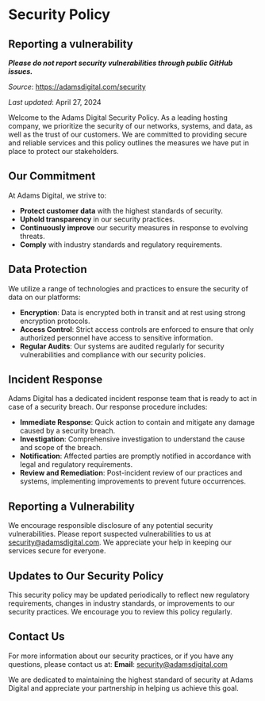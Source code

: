 # Security Policy

## Reporting a vulnerability

***Please do not report security vulnerabilities through public GitHub issues.***

_Source_: <https://adamsdigital.com/security>

_Last updated_: April 27, 2024

Welcome to the Adams Digital Security Policy. As a leading hosting company, we prioritize the security of our networks, systems, and data, as well as the trust of our customers. We are committed to providing secure and reliable services and this policy outlines the measures we have put in place to protect our stakeholders.

## Our Commitment

At Adams Digital, we strive to:

- **Protect customer data** with the highest standards of security.
- **Uphold transparency** in our security practices.
- **Continuously improve** our security measures in response to evolving threats.
- **Comply** with industry standards and regulatory requirements.

## Data Protection

We utilize a range of technologies and practices to ensure the security of data on our platforms:

- **Encryption**: Data is encrypted both in transit and at rest using strong encryption protocols.
- **Access Control**: Strict access controls are enforced to ensure that only authorized personnel have access to sensitive information.
- **Regular Audits**: Our systems are audited regularly for security vulnerabilities and compliance with our security policies.

## Incident Response

Adams Digital has a dedicated incident response team that is ready to act in case of a security breach. Our response procedure includes:

- **Immediate Response**: Quick action to contain and mitigate any damage caused by a security breach.
- **Investigation**: Comprehensive investigation to understand the cause and scope of the breach.
- **Notification**: Affected parties are promptly notified in accordance with legal and regulatory requirements.
- **Review and Remediation**: Post-incident review of our practices and systems, implementing improvements to prevent future occurrences.

## Reporting a Vulnerability

We encourage responsible disclosure of any potential security vulnerabilities. Please report suspected vulnerabilities to us at [security@adamsdigital.com](mailto:security@adamsdigital.com). We appreciate your help in keeping our services secure for everyone.

## Updates to Our Security Policy

This security policy may be updated periodically to reflect new regulatory requirements, changes in industry standards, or improvements to our security practices. We encourage you to review this policy regularly.

## Contact Us

For more information about our security practices, or if you have any questions, please contact us at:
**Email**: [security@adamsdigital.com](mailto:security@adamsdigital.com)

We are dedicated to maintaining the highest standard of security at Adams Digital and appreciate your partnership in helping us achieve this goal.
